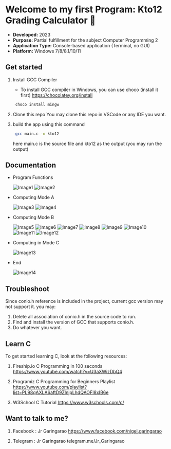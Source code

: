 # Welcome to my first Program: Kto12 Grading Calculator 👋

- **Developed:** 2023
- **Purpose:** Partial fulfillment for the subject Computer Programming 2
- **Application Type:** Console-based application (Terminal, no GUI)
- **Platform:** Windows 7/8/8.1/10/11

## Get started

1.  Install GCC Compiler
    - To install GCC compiler in Windows, you can use choco (install it first)
        https://chocolatey.org/install

    ```PowerShell
     choco install mingw
    ```

2.  Clone this repo
    You may clone this repo in VSCode or any IDE you want.

3.  build the app using this command

    ```bash
     gcc main.c -o kto12
    ```

    here main.c is the source file and kto12 as the output (you may run the output)

## Documentation

- Program Functions 

    ![Image1](documentation/images/P1.png)
    ![Image2](documentation/images/P2.png)

- Computing Mode A

    ![Image3](documentation/images/P3.png)
    ![Image4](documentation/images/P4.png)

- Computing Mode B

    ![Image5](documentation/images/P5.png)
    ![Image6](documentation/images/P6.png)
    ![Image7](documentation/images/P7.png)
    ![Image8](documentation/images/P8.png)
    ![Image9](documentation/images/P9.png)
    ![Image10](documentation/images/P10.png)
    ![Image11](documentation/images/P11.png)
    ![Image12](documentation/images/P12.png)

- Computing in Mode C

    ![Image13](documentation/images/P13.png)

- End

    ![Image14](documentation/images/P14.png)
    

## Troubleshoot

Since conio.h reference is included in the project, current gcc version may not support it. you may:
1. Delete all association of conio.h in the source code to run.
2. Find and install the version of GCC that supports conio.h.
3. Do whatever you want.

## Learn C

To get started learning C, look at the following resources:

1.  Fireship.io C Programming in 100 seconds
    https://www.youtube.com/watch?v=U3aXWizDbQ4

2.  Programiz C Programming for Beginners Playlist
    https://www.youtube.com/playlist?list=PL98qAXLA6aftD9ZlnjpLhdQAOFI8xIB6e

3.  W3School C Tutorial
    https://www.w3schools.com/c/

## Want to talk to me?

1.  Facebook : Jr Garingarao
    https://www.facebook.com/nigel.garingarao

2.  Telegram : Jr Garingarao
    telegram.me/Jr_Garingarao
